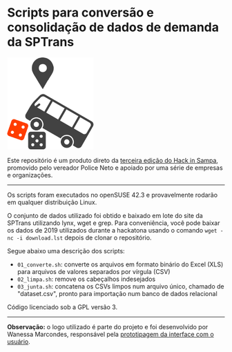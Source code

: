 Scripts para conversão e consolidação de dados de demanda da SPTrans
====================================================================

![Logo colorido](logo-cores.png)

Este repositório é um produto direto da [terceira edição do Hack in Sampa](http://www.saopaulo.sp.leg.br/blog/camara-municipal-sedia-3a-edicao-do-hack-in-sampa/), promovido pelo vereador Police Neto e apoiado por uma série de empresas e organizações.

------------------------------

Os scripts foram executados no openSUSE 42.3 e provavelmente rodarão em qualquer distribuição Linux.

O conjunto de dados utilizado foi obtido e baixado em lote do site da SPTrans utilizando lynx, wget e grep. Para conveniência, você pode baixar os dados de 2019 utilizados durante a hackatona usando o comando `wget -nc -i download.lst` depois de clonar o repositório.

Segue abaixo uma descrição dos scripts:

* `01_converte.sh`: converte os arquivos em formato binário do Excel (XLS) para arquivos de valores separados por vírgula (CSV)
* `02_limpa.sh`: remove os cabeçalhos indesejados
* `03_junta.sh`: concatena os CSVs limpos num arquivo único, chamado de "dataset.csv", pronto para importação num banco de dados relacional

Código licenciado sob a GPL versão 3.

------------------------------

**Observação:** o logo utilizado é parte do projeto e foi desenvolvido por Wanessa Marcondes, responsável pela [prototipagem da interface com o usuário](https://www.figma.com/proto/SdDRWy6ODIlEWmiGs1V7C2TG/Hack-in-Sampa?node-id=0%3A1&scaling=min-zoom).